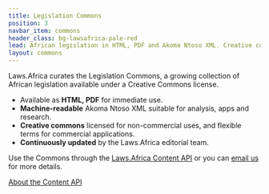 ```yaml
---
title: Legislation Commons
position: 3
navbar_item: commons
header_class: bg-lawsafrica-pale-red
lead: African legislation in HTML, PDF and Akoma Ntoso XML. Creative commons licensed.
layout: commons
---
```


Laws.Africa curates the Legislation Commons, a growing collection of African legislation available under a Creative Commons license.

* Available as **HTML, PDF** for immediate use.
* **Machine-readable** Akoma Ntoso XML suitable for analysis, apps and research.
* **Creative commons** licensed for non-commercial uses, and flexible terms for commercial applications.
* **Continuously updated** by the Laws.Africa editorial team.

Use the Commons through the [Laws.Africa Content API](/api) or you can [email us](mailto:info@laws.africa) for more details.

<a href="/api" class="btn btn-primary">About the Content API</a>
